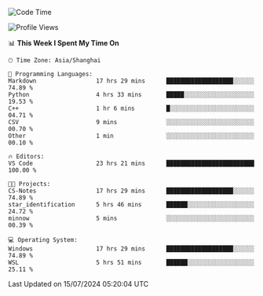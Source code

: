 <!--START_SECTION:waka-->
![Code Time](http://img.shields.io/badge/Code%20Time-1%2C848%20hrs%2053%20mins-blue)

![Profile Views](http://img.shields.io/badge/Profile%20Views-3-blue)

📊 **This Week I Spent My Time On** 

```text
🕑︎ Time Zone: Asia/Shanghai

💬 Programming Languages: 
Markdown                 17 hrs 29 mins      ███████████████████░░░░░░   74.89 % 
Python                   4 hrs 33 mins       █████░░░░░░░░░░░░░░░░░░░░   19.53 % 
C++                      1 hr 6 mins         █░░░░░░░░░░░░░░░░░░░░░░░░   04.71 % 
CSV                      9 mins              ░░░░░░░░░░░░░░░░░░░░░░░░░   00.70 % 
Other                    1 min               ░░░░░░░░░░░░░░░░░░░░░░░░░   00.10 % 

🔥 Editors: 
VS Code                  23 hrs 21 mins      █████████████████████████   100.00 % 

🐱‍💻 Projects: 
CS-Notes                 17 hrs 29 mins      ███████████████████░░░░░░   74.89 % 
star_identification      5 hrs 46 mins       ██████░░░░░░░░░░░░░░░░░░░   24.72 % 
minnow                   5 mins              ░░░░░░░░░░░░░░░░░░░░░░░░░   00.39 % 

💻 Operating System: 
Windows                  17 hrs 29 mins      ███████████████████░░░░░░   74.89 % 
WSL                      5 hrs 51 mins       ██████░░░░░░░░░░░░░░░░░░░   25.11 % 
```


 Last Updated on 15/07/2024 05:20:04 UTC
<!--END_SECTION:waka-->